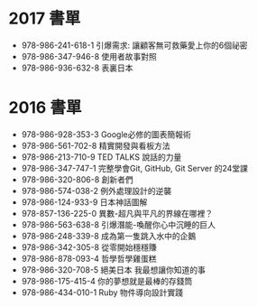 # 2017 書單

* 978-986-241-618-1 引爆需求: 讓顧客無可救藥愛上你的6個祕密
* 978-986-347-946-8 使用者故事對照
* 978-986-936-632-8 表裏日本

# 2016 書單

* 978-986-928-353-3 Google必修的圖表簡報術
* 978-986-561-702-8 精實開發與看板方法
* 978-986-213-710-9 TED TALKS 說話的力量
* 978-986-347-747-1 完整學會Git, GitHub, Git Server 的24堂課
* 978-986-320-806-8 創新者們
* 978-986-574-038-2 例外處理設計的逆襲
* 978-986-124-933-9 日本神話圖解
* 978-857-136-225-0 異數-超凡與平凡的界線在哪裡？
* 978-986-563-638-8 引爆潛能-喚醒你心中沉睡的巨人
* 978-986-248-339-8 成為第一隻跳入水中的企鵝
* 978-986-342-305-8 從零開始穩穩賺
* 978-986-878-093-4 哲學哲學雞蛋糕
* 978-986-320-708-5 絕美日本 我最想讓你知道的事
* 978-986-175-415-4 你的夢想就是最棒的存錢筒
* 978-986-434-010-1 Ruby 物件導向設計實踐
